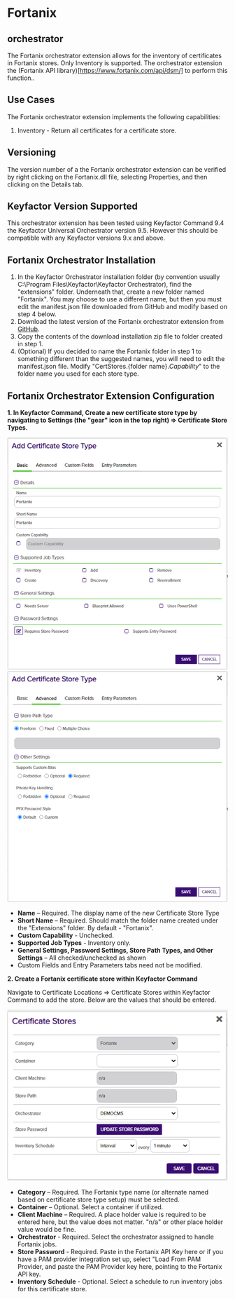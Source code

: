 # Fortanix
## orchestrator

The Fortanix orchestrator extension allows for the inventory of certificates in Fortanix stores. Only Inventory is supported. The orchestrator extension the (Fortanix API library)[https://www.fortanix.com/api/dsm/] to perform this function..

<!-- add integration specific information below -->

## Use Cases

The Fortanix orchestrator extension implements the following capabilities:
1. Inventory - Return all certificates for a certificate store.

## Versioning

The version number of a the Fortanix orchestrator extension can be verified by right clicking on the Fortanix.dll file, selecting Properties, and then clicking on the Details tab.

## Keyfactor Version Supported

This orchestrator extension has been tested using Keyfactor Command 9.4 the Keyfactor Universal Orchestrator version 9.5.  However this should be compatible with any Keyfactor versions 9.x and above. 


## Fortanix Orchestrator Installation

1. In the Keyfactor Orchestrator installation folder (by convention usually C:\Program Files\Keyfactor\Keyfactor Orchestrator), find the "extensions" folder. Underneath that, create a new folder named "Fortanix".  You may choose to use a different name, but then you must edit the manifest.json file downloaded from GitHub and modify based on step 4 below.
2. Download the latest version of the Fortanix orchestrator extension from [GitHub](https://github.com/Keyfactor/fortanix-orchestrator).
3. Copy the contents of the download installation zip file to folder created in step 1.
4. (Optional) If you decided to name the Fortanix folder in step 1 to something different than the suggested names, you will need to edit the manifest.json file.  Modify "CertStores.{folder name}.*Capability*" to the folder name you used for each store type.


## Fortanix Orchestrator Extension Configuration

**1. In Keyfactor Command, Create a new certificate store type by navigating to Settings (the "gear" icon in the top right) => Certificate Store Types.**

![](images/image1.png)
![](images/image2.png)

- **Name** – Required. The display name of the new Certificate Store Type
- **Short Name** – Required. Should match the folder name created under the "Extensions" folder.  By default - "Fortanix".
- **Custom Capability** - Unchecked.
- **Supported Job Types** - Inventory only. 
- **General Settings, Password Settings, Store Path Types, and Other Settings** – All checked/unchecked as shown
- Custom Fields and Entry Parameters tabs need not be modified.

**2. Create a Fortanix certificate store within Keyfactor Command**

Navigate to Certificate Locations => Certificate Stores within Keyfactor Command to add the store. Below are the values that should be entered.

![](images/image3.png)

- **Category** – Required. The Fortanix type name (or alternate named based on certificate store type setup) must be selected.
- **Container** – Optional. Select a container if utilized.
- **Client Machine** – Required. A place holder value is required to be entered here, but the value does not matter.  "n/a" or other place holder value would be fine.
- **Orchestrator** - Required. Select the orchestrator assigned to handle Fortanix jobs.
- **Store Password** - Required. Paste in the Fortanix API Key here or if you have a PAM provider integration set up, select "Load From PAM Provider, and paste the PAM Provider key here, pointing to the Fortanix API key.
- **Inventory Schedule** - Optional. Select a schedule to run inventory jobs for this certificate store.
